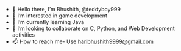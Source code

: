 - 👋 Hello there, I’m Bhushith, @teddyboy999
- 👀 I’m interested in game development
- 🌱 I’m currently learning Java
- 💞️ I’m looking to collaborate on C, Python, and Web Development activities
- 📫 How to reach me- Use haribhushith9999@gmail.com 

<!---
teddyboy999/teddyboy999 is a ✨ special ✨ repository because its `README.md` (this file) appears on your GitHub profile.
You can click the Preview link to take a look at your changes.
--->
